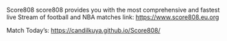 Score808
score808 provides you with the most comprehensive and fastest live Stream of football and NBA matches link: https://www.score808.eu.org

Match Today’s: https://candilkuya.github.io/Score808/
